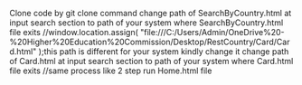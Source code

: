 Clone code by git clone command
change path of SearchByCountry.html at input search section to path of your system where SearchByCountry.html file exits //window.location.assign(
          "file:///C:/Users/Admin/OneDrive%20-%20Higher%20Education%20Commission/Desktop/RestCountry/Card/Card.html"
        );this path is different for your system kindly change it
change path of Card.html at input search section to path of your system where Card.html file exits //same process like 2 step
run Home.html file
